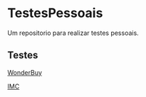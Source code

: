 # TestesPessoais
Um repositorio para realizar testes pessoais.

## Testes
<a href="WonderBuy/WonderBuy.md"> WonderBuy</a>

<a href="CalculadoraIMC/Calc.md"> IMC</a>
